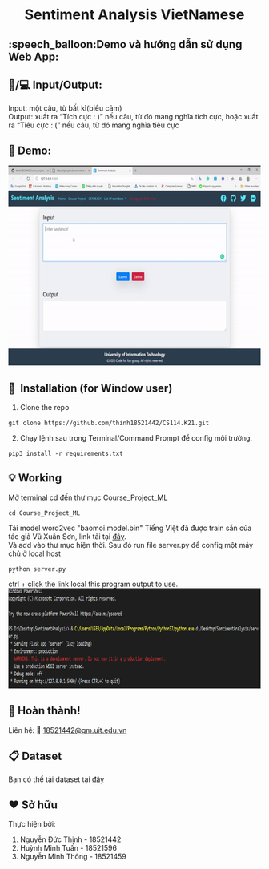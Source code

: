 <h1 align="center">Sentiment Analysis VietNamese</h1>
<h2>:speech_balloon:Demo và hướng dẫn sử dụng Web App:</h2>

## :electric_plug:/:computer: Input/Output:

Input: một câu, từ bất kì(biểu cảm) <br>
Output: xuất ra “Tích cực : )” nếu câu, từ đó mang nghĩa tích cực, hoặc xuất ra “Tiêu cực : (” nếu câu, từ đó mang nghĩa tiêu cực

## :star2: Demo:
<p align="center"><img src="https://github.com/thinh18521442/Course_Project_AI/blob/master/readme/ezgif.com-video-to-gif.gif" width="700" height="400"></p>

## 🚀&nbsp; Installation (for Window user)
1. Clone the repo
```
git clone https://github.com/thinh18521442/CS114.K21.git
```
2. Chạy lệnh sau trong Terminal/Command Prompt để config môi trường.
```
pip3 install -r requirements.txt
```
## :bulb: Working

Mở terminal cd đến thư mục Course_Project_ML 
```
cd Course_Project_ML
```
Tải model word2vec "baomoi.model.bin" Tiếng Việt đã được train sẵn của tác giả Vũ Xuân Sơn, link tải tại [đây](https://drive.google.com/open?id=0B1GKSX6YCHXlMTVZNkFEYzRyd1E).
</br>Và add vào thư mục hiện thời.
Sau đó run file server.py để config một máy chủ ở local host
```
python server.py
```
ctrl + click the link local this program output to use.
<img src="https://github.com/thinh18521442/Course_Project_AI/blob/master/readme/Annotation%202020-07-01%20213847.png" width="600" height="200">

## :clap: Hoàn thành!
Liên hệ: 
:email: 18521442@gm.uit.edu.vn

## :clipboard: Dataset
Bạn có thể tải dataset tại [đây](https://github.com/thinh18521442/CS114.K21/blob/master/Course_Project_ML/dataset1.csv)
## :heart: Sở hữu 
Thực hiện bởi:
1. Nguyễn Đức Thịnh - 18521442
2. Huỳnh Minh Tuấn - 18521596
3. Nguyễn Minh Thông - 18521459
